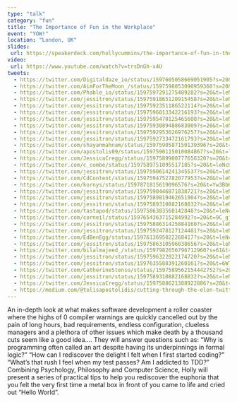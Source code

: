 ```yaml
---
type: "talk"
category: "fun"
title: "The Importance of Fun in the Workplace"
event: "YOW!"
location: "London, UK"
slides:
 url: https://speakerdeck.com/hollycummins/the-importance-of-fun-in-the-workplace-f8bddead-2ffc-443d-a847-a48fa3d671e0
video:
 url: https://www.youtube.com/watch?v=trsDnGh-x4U
tweets:
  - https://twitter.com/Digitaldaze_io/status/1597605058669051905?s=20&t=leNcHEygqTRGCiw7lryvPw
  - https://twitter.com/AimForTheMoon_/status/1597598053090959360?s=20&t=leNcHEygqTRGCiw7lryvPw
  - https://twitter.com/Phable_io/status/1597597291275489282?s=20&t=leNcHEygqTRGCiw7lryvPw
  - https://twitter.com/jessitron/status/1597591865120915458?s=20&t=leNcHEygqTRGCiw7lryvPw
  - https://twitter.com/jessitron/status/1597592351186522114?s=20&t=leNcHEygqTRGCiw7lryvPw
  - https://twitter.com/jessitron/status/1597596013342216193?s=20&t=leNcHEygqTRGCiw7lryvPw
  - https://twitter.com/jessitron/status/1597595470125465600?s=20&t=leNcHEygqTRGCiw7lryvPw
  - https://twitter.com/jessitron/status/1597593089488683009?s=20&t=leNcHEygqTRGCiw7lryvPw
  - https://twitter.com/jessitron/status/1597592953626976257?s=20&t=leNcHEygqTRGCiw7lryvPw
  - https://twitter.com/jessitron/status/1597592733472161793?s=20&t=leNcHEygqTRGCiw7lryvPw
  - https://twitter.com/shayanmahnam/status/1597590587150139396?s=20&t=leNcHEygqTRGCiw7lryvPw
  - https://twitter.com/apostolis09/status/1597590115010084867?s=20&t=leNcHEygqTRGCiw7lryvPw
  - https://twitter.com/JessicaCregg/status/1597589900777656320?s=20&t=leNcHEygqTRGCiw7lryvPw
  - https://twitter.com/c_combe/status/1597589751095517185?s=20&t=leNcHEygqTRGCiw7lryvPw
  - https://twitter.com/jessitron/status/1597590614241345537?s=20&t=leNcHEygqTRGCiw7lryvPw
  - https://twitter.com/CdContent/status/1597594752782077953?s=20&t=leNcHEygqTRGCiw7lryvPw
  - https://twitter.com/kornys/status/1597871815619096576?s=20&t=Yw3BbKzvsMr6dtKrcZc3Kw
  - https://twitter.com/jessitron/status/1597590446871838721?s=20&t=leNcHEygqTRGCiw7lryvPw
  - https://twitter.com/jessitron/status/1597589819462651904?s=20&t=leNcHEygqTRGCiw7lryvPw
  - https://twitter.com/jessitron/status/1597589310882168832?s=20&t=leNcHEygqTRGCiw7lryvPw
  - https://twitter.com/tastapod/status/1597586383560142848?s=20&t=leNcHEygqTRGCiw7lryvPw
  - https://twitter.com/corneil/status/1597654363715284992?s=20&t=9C_gjcfkZ25BNqQ7DkNOpQ
  - https://twitter.com/jessitron/status/1597588631425884160?s=20&t=leNcHEygqTRGCiw7lryvPw
  - https://twitter.com/jessitron/status/1597592478127124481?s=20&t=leNcHEygqTRGCiw7lryvPw
  - https://twitter.com/EdBenEgg/status/1597613695022268417?s=20&t=leNcHEygqTRGCiw7lryvPw
  - https://twitter.com/jessitron/status/1597586310596038656?s=20&t=leNcHEygqTRGCiw7lryvPw
  - https://twitter.com/bilalmajeed_/status/1597982656796712960?s=61&t=feLNT6XCfFSiVFOxkBeZ7Q
  - https://twitter.com/jessitron/status/1597596322022174720?s=20&t=leNcHEygqTRGCiw7lryvPw 
  - https://twitter.com/jessitron/status/1597635588391260161?s=20&t=6WT8oeCZloOyR864wF-LxA
  - https://twitter.com/CatherineStenso/status/1597589562154442752?s=20&t=leNcHEygqTRGCiw7lryvPw
  - https://twitter.com/jessitron/status/1597589310882168832?s=20&t=leNcHEygqTRGCiw7lryvPw
  - https://twitter.com/JessicaCregg/status/1597588621388922886?s=20&t=leNcHEygqTRGCiw7lryvPw
  - https://medium.com/@tolisapostolidis/cutting-through-the-elon-twitter-noise-about-software-engineering-d5762bf25047
---
```

An in-depth look at what makes software development a roller coaster where the highs of 0 compiler warnings are quickly cancelled out by the pain of long hours, bad requirements, endless configuration, clueless managers and a plethora of other issues which make death by a thousand cuts seem like a good idea…. They will answer questions such as: “Why is programming often called an art despite having its underpinnings in formal logic?” “How can I rediscover the delight I felt when I first started coding?” “What’s that rush I feel when my test passes? Am I addicted to TDD?” Combining Psychology, Philosophy and Computer Science, Holly will present a series of practical tips to help you rediscover the euphoria that you felt the very first time a metal box in front of you came to life and cried out “Hello World”.